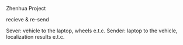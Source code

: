 Zhenhua Project

recieve & re-send

Sever:  vehicle to the laptop, wheels e.t.c.
Sender: laptop to the vehicle, localization results e.t.c.


